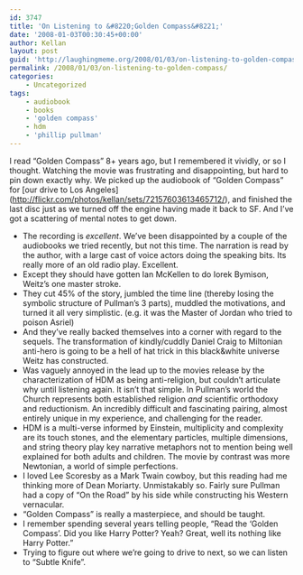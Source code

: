 ```yaml
---
id: 3747
title: 'On Listening to &#8220;Golden Compass&#8221;'
date: '2008-01-03T00:30:45+00:00'
author: Kellan
layout: post
guid: 'http://laughingmeme.org/2008/01/03/on-listening-to-golden-compass/'
permalink: /2008/01/03/on-listening-to-golden-compass/
categories:
    - Uncategorized
tags:
    - audiobook
    - books
    - 'golden compass'
    - hdm
    - 'phillip pullman'
---
```


I read “Golden Compass” 8+ years ago, but I remembered it vividly, or so I thought. Watching the movie was frustrating and disappointing, but hard to pin down exactly why. We picked up the audiobook of “Golden Compass” for \[our drive to Los Angeles\](http://flickr.com/photos/kellan/sets/72157603613465712/), and finished the last disc just as we turned off the engine having made it back to SF. And I’ve got a scattering of mental notes to get down.

- The recording is *excellent*. We’ve been disappointed by a couple of the audiobooks we tried recently, but not this time. The narration is read by the author, with a large cast of voice actors doing the speaking bits. Its really more of an old radio play. Excellent.
- Except they should have gotten Ian McKellen to do Iorek Bymison, Weitz’s one master stroke.
- They cut 45% of the story, jumbled the time line (thereby losing the symbolic structure of Pullman’s 3 parts), muddled the motivations, and turned it all very simplistic. (e.g. it was the Master of Jordan who tried to poison Asriel)
- And they’ve really backed themselves into a corner with regard to the sequels. The transformation of kindly/cuddly Daniel Craig to Miltonian anti-hero is going to be a hell of hat trick in this black&amp;white universe Weitz has constructed.
- Was vaguely annoyed in the lead up to the movies release by the characterization of HDM as being anti-religion, but couldn’t articulate why until listening again. It isn’t that simple. In Pullman’s world the Church represents both established religion *and* scientific orthodoxy and reductionism. An incredibly difficult and fascinating pairing, almost entirely unique in my experience, and challenging for the reader.
- HDM is a multi-verse informed by Einstein, multiplicity and complexity are its touch stones, and the elementary particles, multiple dimensions, and string theory play key narrative metaphors not to mention being well explained for both adults and children. The movie by contrast was more Newtonian, a world of simple perfections.
- I loved Lee Scoresby as a Mark Twain cowboy, but this reading had me thinking more of Dean Moriarty. Unmistakably so. Fairly sure Pullman had a copy of “On the Road” by his side while constructing his Western vernacular.
- “Golden Compass” is really a masterpiece, and should be taught.
- I remember spending several years telling people, “Read the ‘Golden Compass’. Did you like Harry Potter? Yeah? Great, well its nothing like Harry Potter.”
- Trying to figure out where we’re going to drive to next, so we can listen to “Subtle Knife”.